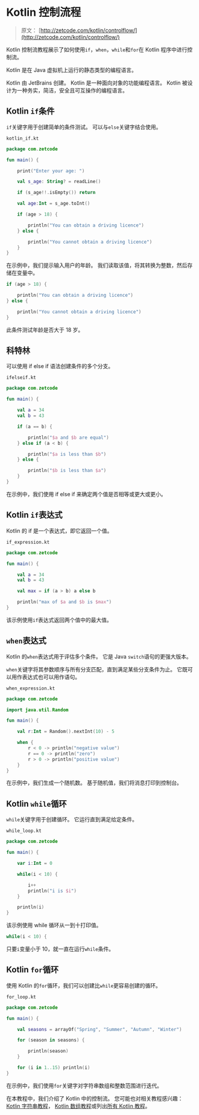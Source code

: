 # Kotlin 控制流程

> 原文： [http://zetcode.com/kotlin/controlflow/](http://zetcode.com/kotlin/controlflow/)

Kotlin 控制流教程展示了如何使用`if`，`when`，`while`和`for`在 Kotlin 程序中进行控制流。

Kotlin 是在 Java 虚拟机上运行的静态类型的编程语言。

Kotlin 由 JetBrains 创建。 Kotlin 是一种面向对象的功能编程语言。 Kotlin 被设计为一种务实，简洁，安全且可互操作的编程语言。

## Kotlin `if`条件

`if`关键字用于创建简单的条件测试。 可以与`else`关键字结合使用。

`kotlin_if.kt`

```kt
package com.zetcode

fun main() {

    print("Enter your age: ")

    val s_age: String? = readLine()

    if (s_age!!.isEmpty()) return

    val age:Int = s_age.toInt()

    if (age > 18) {

        println("You can obtain a driving licence")
    } else {

        println("You cannot obtain a driving licence")
    }
}

```

在示例中，我们提示输入用户的年龄。 我们读取该值，将其转换为整数，然后存储在变量中。

```kt
if (age > 18) {

    println("You can obtain a driving licence")
} else {

    println("You cannot obtain a driving licence")
}

```

此条件测试年龄是否大于 18 岁。

## 科特林

可以使用 if else if 语法创建条件的多个分支。

`ifelseif.kt`

```kt
package com.zetcode

fun main() {

    val a = 34
    val b = 43

    if (a == b) {

        println("$a and $b are equal")
    } else if (a < b) {

        println("$a is less than $b")
    } else {

        println("$b is less than $a")
    }
}

```

在示例中，我们使用 if else if 来确定两个值是否相等或更大或更小。

## Kotlin `if`表达式

Kotlin 的 if 是一个表达式，即它返回一个值。

`if_expression.kt`

```kt
package com.zetcode

fun main() {

    val a = 34
    val b = 43

    val max = if (a > b) a else b

    println("max of $a and $b is $max")
}

```

该示例使用`if`表达式返回两个值中的最大值。

## `when`表达式

Kotlin 的`when`表达式用于评估多个条件。 它是 Java `switch`语句的更强大版本。

`when`关键字将其参数顺序与所有分支匹配，直到满足某些分支条件为止。 它既可以用作表达式也可以用作语句。

`when_expression.kt`

```kt
package com.zetcode

import java.util.Random

fun main() {

    val r:Int = Random().nextInt(10) - 5

    when {
        r < 0 -> println("negative value")
        r == 0 -> println("zero")
        r > 0 -> println("positive value")
    }
}

```

在示例中，我们生成一个随机数。 基于随机值，我们将消息打印到控制台。

## Kotlin `while`循环

`while`关键字用于创建循环。 它运行直到满足给定条件。

`while_loop.kt`

```kt
package com.zetcode

fun main() {

    var i:Int = 0

    while(i < 10) {

        i++
        println("i is $i")
    }

    println(i)
}

```

该示例使用 while 循环从一到十打印值。

```kt
while(i < 10) {

```

只要`i`变量小于 10，就一直在运行`while`条件。

## Kotlin `for`循环

使用 Kotlin 的`for`循环，我们可以创建比`while`更容易创建的循环。

`for_loop.kt`

```kt
package com.zetcode

fun main() {

    val seasons = arrayOf("Spring", "Summer", "Autumn", "Winter")

    for (season in seasons) {

        println(season)
    }

    for (i in 1..15) println(i)
}

```

在示例中，我们使用`for`关键字对字符串数组和整数范围进行迭代。

在本教程中，我们介绍了 Kotlin 中的控制流。 您可能也对相关教程感兴趣： [Kotlin 字符串教程](/kotlin/strings/)， [Kotlin 数组教程](/kotlin/arrays/)或列出[所有 Kotlin 教程](/all/#kotlin)。